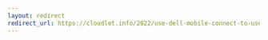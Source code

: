 ```yaml
---
layout: redirect
redirect_url: https://cloudlet.info/2022/use-dell-mobile-connect-to-use-mobile-phone-on-pc
---
```

